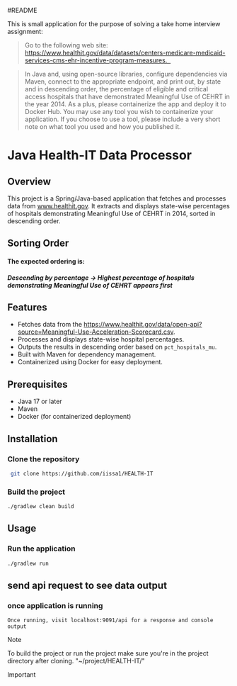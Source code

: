 #README

This is small application for the purpose of solving a take home interview assignment: 
>Go to the following web site: https://www.healthit.gov/data/datasets/centers-medicare-medicaid-services-cms-ehr-incentive-program-measures.  

>In Java and, using open-source libraries, configure dependencies via Maven, connect to the appropriate endpoint, and print out, by state and
> in descending order, the percentage of eligible and critical access hospitals that have demonstrated Meaningful Use of CEHRT in the year 2014.
> As a plus, please containerize the app and deploy it to Docker Hub. You may use any tool you wish to containerize your application. If you choose to use a tool,
>please include a very short note on what tool you used and how you published it.


# Java Health-IT Data Processor

## Overview
This project is a Spring/Java-based application that fetches and processes data from www.healthit.gov. It extracts and displays state-wise percentages of hospitals demonstrating Meaningful Use of CEHRT in 2014, sorted in descending order. 

## Sorting Order
#### The expected ordering is:
##### Descending by percentage → Highest percentage of hospitals demonstrating Meaningful Use of CEHRT appears first

## Features
- Fetches data from the https://www.healthit.gov/data/open-api?source=Meaningful-Use-Acceleration-Scorecard.csv.
- Processes and displays state-wise hospital percentages.
- Outputs the results in descending order based on `pct_hospitals_mu`.
- Built with Maven for dependency management.
- Containerized using Docker for easy deployment.

## Prerequisites
- Java 17 or later
- Maven
- Docker (for containerized deployment)

## Installation

### Clone the repository
```sh
 git clone https://github.com/iissa1/HEALTH-IT
```

### Build the project
```sh
./gradlew clean build
```

## Usage
### Run the application
```sh
./gradlew run
```
## send api request to see data output 
### once application is running
```
Once running, visit localhost:9091/api for a response and console output 
```

>[!NOTE]
>To build the project or run the project make sure you're in the project directory after cloning. "~/project/HEALTH-IT/"

>[!IMPORTANT]
> 
